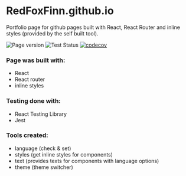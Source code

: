 # RedFoxFinn.github.io

Portfolio page for github pages built with React, React Router and inline styles (provided by the self built tool).

![Page version](https://img.shields.io/badge/dynamic/json?url=https://raw.githubusercontent.com/RedFoxFinn/RedFoxFinn.github.io/dev/package.json&query=version&color=green&label=version)
![Test Status](https://github.com/RedFoxFinn/RedFoxFinn.github.io/workflows/RFF%20CI/badge.svg?branch=dev)
[![codecov](https://codecov.io/gh/RedFoxFinn/RedFoxFinn.github.io/branch/dev/graph/badge.svg?token=ANPWB48VL4)](https://codecov.io/gh/RedFoxFinn/RedFoxFinn.github.io)

### Page was built with:
- React
- React router
- inline styles

### Testing done with:
- React Testing Library
- Jest

### Tools created:
- language (check & set)
- styles (get inline styles for components)
- text (provides texts for components with language options)
- theme (theme switcher)
